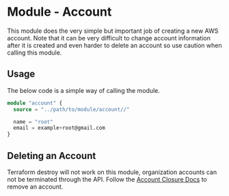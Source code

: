 # Module - Account

This module does the very simple but important job of creating a new AWS account.
Note that it can be very difficult to change account information after it is created
and even harder to delete an account so use caution when calling this module.

## Usage

The below code is a simple way of calling the module.

```terraform
module "account" {
  source = "../path/to/module/account//"

  name = "root"
  email = example+root@gmail.com
}
```

## Deleting an Account

Terraform destroy will not work on this module, organization accounts can not be
terminated through the API. Follow the [Account Closure Docs][] to remove an account.

[Account Closure Docs]: https://docs.aws.amazon.com/organizations/latest/userguide/orgs_manage_accounts_close.html
